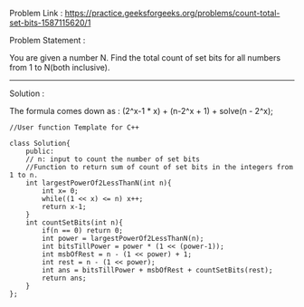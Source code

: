 Problem Link : https://practice.geeksforgeeks.org/problems/count-total-set-bits-1587115620/1

Problem Statement : 

You are given a number N. Find the total count of set bits for all numbers from 1 to N(both inclusive).

__________________________________________________________________________________________

Solution : 

The formula comes down as :   (2^x-1 * x) + (n-2^x + 1) + solve(n - 2^x);

```
//User function Template for C++

class Solution{
    public:
    // n: input to count the number of set bits
    //Function to return sum of count of set bits in the integers from 1 to n.
    int largestPowerOf2LessThanN(int n){
        int x= 0;
        while((1 << x) <= n) x++;
        return x-1;
    }
    int countSetBits(int n){
        if(n == 0) return 0;
        int power = largestPowerOf2LessThanN(n);
        int bitsTillPower = power * (1 << (power-1));
        int msbOfRest = n - (1 << power) + 1;
        int rest = n - (1 << power);
        int ans = bitsTillPower + msbOfRest + countSetBits(rest);
        return ans;
    }
};
```